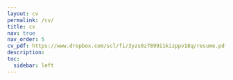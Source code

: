 ```yaml
---
layout: cv
permalink: /cv/
title: cv
nav: true
nav_order: 5
cv_pdf: https://www.dropbox.com/scl/fi/3yzs0z7899i1kizppv18q/resume.pdf?rlkey=38nczgjgtetljn32adgl0qn4n&st=py1yktfa&dl=0
description:
toc:
  sidebar: left
---
```

